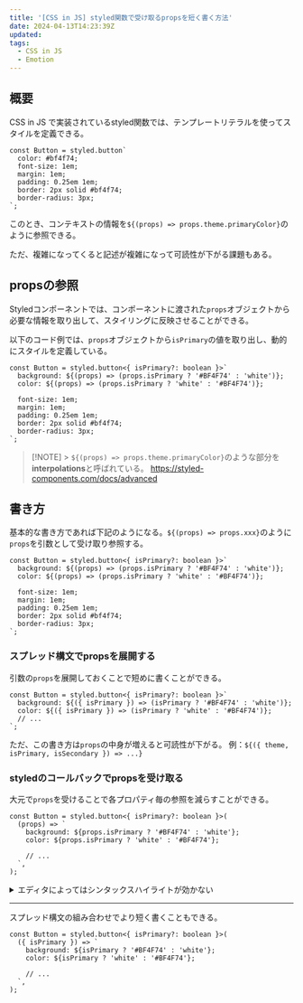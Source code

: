 ```yaml
---
title: '[CSS in JS] styled関数で受け取るpropsを短く書く方法'
date: 2024-04-13T14:23:39Z
updated:
tags:
  - CSS in JS
  - Emotion
---
```


## 概要

CSS in JS で実装されているstyled関数では、テンプレートリテラルを使ってスタイルを定義できる。

```tsx
const Button = styled.button`
  color: #bf4f74;
  font-size: 1em;
  margin: 1em;
  padding: 0.25em 1em;
  border: 2px solid #bf4f74;
  border-radius: 3px;
`;
```

このとき、コンテキストの情報を`${(props) => props.theme.primaryColor}`のように参照できる。

ただ、複雑になってくると記述が複雑になって可読性が下がる課題もある。

## propsの参照

Styledコンポーネントでは、コンポーネントに渡された`props`オブジェクトから必要な情報を取り出して、スタイリングに反映させることができる。

以下のコード例では、`props`オブジェクトから`isPrimary`の値を取り出し、動的にスタイルを定義している。

```tsx
const Button = styled.button<{ isPrimary?: boolean }>`
  background: ${(props) => (props.isPrimary ? '#BF4F74' : 'white')};
  color: ${(props) => (props.isPrimary ? 'white' : '#BF4F74')};

  font-size: 1em;
  margin: 1em;
  padding: 0.25em 1em;
  border: 2px solid #bf4f74;
  border-radius: 3px;
`;
```

> [!NOTE] > `${(props) => props.theme.primaryColor}`のような部分を**interpolations**と呼ばれている。
> https://styled-components.com/docs/advanced

## 書き方

基本的な書き方であれば下記のようになる。`${(props) => props.xxx}`のように`props`を引数として受け取り参照する。

```tsx
const Button = styled.button<{ isPrimary?: boolean }>`
  background: ${(props) => (props.isPrimary ? '#BF4F74' : 'white')};
  color: ${(props) => (props.isPrimary ? 'white' : '#BF4F74')};

  font-size: 1em;
  margin: 1em;
  padding: 0.25em 1em;
  border: 2px solid #bf4f74;
  border-radius: 3px;
`;
```

### スプレッド構文でpropsを展開する

引数の`props`を展開しておくことで短めに書くことができる。

```tsx
const Button = styled.button<{ isPrimary?: boolean }>`
  background: ${({ isPrimary }) => (isPrimary ? '#BF4F74' : 'white')};
  color: ${({ isPrimary }) => (isPrimary ? 'white' : '#BF4F74')};
  // ...
`;
```

ただ、この書き方は`props`の中身が増えると可読性が下がる。
例：`${({ theme, isPrimary, isSecondary }) => ...}`

### styledのコールバックでpropsを受け取る

大元で`props`を受けることで各プロパティ毎の参照を減らすことができる。

```tsx
const Button = styled.button<{ isPrimary?: boolean }>(
  (props) => `
    background: ${props.isPrimary ? '#BF4F74' : 'white'};
    color: ${props.isPrimary ? 'white' : '#BF4F74'};

    // ...
  `,
);
```

<details>
<summary>エディタによってはシンタックスハイライトが効かない</summary>

Emotionであればcss関数があり、それをハイライトの対象としているエディタ（プラグイン）もあるので、以下のようにcss関数に変更することでハイライトを有効にできるケースがある。

```tsx
const Button = styled.button<{ isPrimary?: boolean }>(
  (props) => css`
    background: ${props.isPrimary ? '#BF4F74' : 'white'};
    color: ${props.isPrimary ? 'white' : '#BF4F74'};

    // ...
  `,
);
```

</details>

---

スプレッド構文の組み合わせでより短く書くこともできる。

```tsx
const Button = styled.button<{ isPrimary?: boolean }>(
  ({ isPrimary }) => `
    background: ${isPrimary ? '#BF4F74' : 'white'};
    color: ${isPrimary ? 'white' : '#BF4F74'};

    // ...
  `,
);
```
